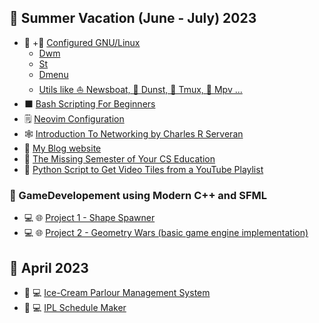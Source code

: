 ## 🌻 Summer Vacation (June - July) 2023

- 🐃 +🐧 [Configured GNU/Linux](https://github.com/gautamsahil1947)
  - [Dwm](https://github.com/gautamsahil1947/dwm)
  - [St](https://github.com/gautamsahil1947/st)
  - [Dmenu](https://github.com/gautamsahil1947/dmenu)
  - [Utils like ⛵ Newsboat, 🔔 Dunst, 🚀 Tmux, 🎥 Mpv ...](https://github.com/gautamsahil1947/utils)
- ⬛ [Bash Scripting For Beginners](https://github.com/gautamsahil1947/studies/tree/main/notes/01-bashScripting)
- 🗒️ [Neovim Configuration](https://github.com/gautamsahil1947/nvim)
- 🕸 [Introduction To Networking by Charles R Serveran](https://github.com/gautamsahil1947/gautamsahil1947/blob/main/Misc/introduction-to-networking.pdf)
- 📝 [My Blog website](https://gautamsahil1947.github.io)
- 👣 [The Missing Semester of Your CS Education](https://missing.csail.mit.edu/)
- 🐍 [Python Script to Get Video Tiles from a YouTube Playlist](https://github.com/gautamsahil1947/gautamsahil1947/blob/main/Misc/youtubeScript.py)

### 🚗 GameDevelopement using Modern C++ and SFML

- 💻 🌐 [Project 1 - Shape Spawner](https://github.com/gautamsahil1947/project1)
- 💻 🌐 [Project 2 - Geometry Wars (basic game engine implementation)](https://github.com/gautamsahil1947/geometry-wars)

## 🌺 April 2023

- 🍦 💻 [Ice-Cream Parlour Management System](https://github.com/gautamsahil1947/icecream-parlour-management-system)
- 🏏 💻 [IPL Schedule Maker](https://github.com/gautamsahil1947/ipl)

<!--
🌻🚗🏖🏕🏖👣

🌎 🌐 🌍

📚

🌐🕸🔗🖱🛜

📡💻🌐

📱📶⌚🎧🛡🔒⚡🔋

-->

  <!-- - [Project 3]() -->
  <!-- - []() -->
  <!-- - []() -->
  <!-- - []() -->
  <!-- - [Golf Game]() -->
